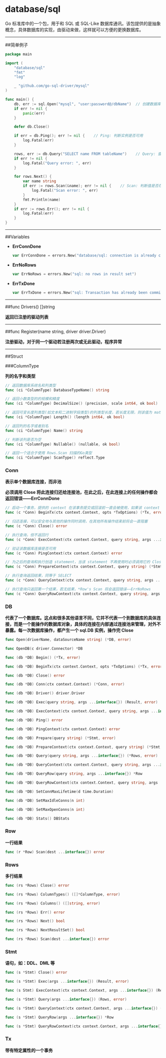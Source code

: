 # database/sql

Go 标准库中的一个包，用于和 SQL 或 SQL-Like 数据库通讯。该包提供的是抽象概念，具体数据库的实现，由驱动来做，这样就可以方便的更换数据库。

---

##简单例子

```go
package main

import (
	"database/sql"
    "fmt"
	"log"

	_ "github.com/go-sql-driver/mysql"
)

func main() {
	db, err := sql.Open("mysql", "user:password@/dbName")  // 创建数据库实例
	if err != nil {
		panic(err)
	}

	defer db.Close()

    if err = db.Ping(); err != nil {    // Ping: 判断实例是否可用
		log.Fatal(err)
	}

    rows, err := db.Query("SELECT name FROM tableName")    // Query: 查询功能
	if err != nil {
		log.Fatal("Query error: ", err)
	}

	for rows.Next() {
		var name string
        if err := rows.Scan(&name); err != nil {    // Scan: 判断值是否存在，存在将其存入 name 中
			log.Fatal("Scan error: ", err)
		}
		fmt.Println(name)
	}
	if err := rows.Err(); err != nil {
		log.Fatal(err)
	}
}

```

---

##Variables

-   **ErrConnDone**

    ```go
    var ErrConnDone = errors.New("database/sql: connection is already closed")
    ```

-   **ErrNoRows**

    ```go
    var ErrNoRows = errors.New("sql: no rows in result set")
    ```

-   **ErrTxDone**

    ```go
    var ErrTxDone = errors.New("sql: Transaction has already been committed or rolled back")
    ```

---

##func Drivers() [\]string

**返回已注册的驱动列表**

---

##func Register(name string, driver driver.Driver)

**注册驱动，对于同一个驱动若注册两次或无此驱动，程序异常**

---

##Struct

###ColumnType

**列的名字和类型**

```go
// 返回数据库系统名和列类型
func (ci *ColumnType) DatabaseTypeName() string
```

```go
// 返回小数类型的的规模和精度
func (ci *ColumnType) DecimalSize() (precision, scale int64, ok bool)
```

```go
// 返回可变长度列类型(如文本和二进制字段类型)的列类型长度，若长度无限，则该值为 math.MaxInt64
func (ci *ColumnType) Length() (length int64, ok bool)
```

```go
// 返回列的名字或者别名
func (ci *ColumnType) Name() string
```

```go
// 判断该列是否为空
func (ci *ColumnType) Nullable() (nullable, ok bool)
```

```go
// 返回一个适合于使用 Rows.Scan 扫描的Go类型
func (ci *ColumnType) ScanType() reflect.Type
```

### Conn

**表示单个数据库连接，而非池**

**必须调用 Close 将此连接归还给连接池，在此之后，在此连接上的任何操作都会返回错误——ErrConnDone**

```go
// 启动一个事务，提供的 context 在该事务提交或回滚前一直会被使用，如果该 context 被取消，该事务将会回滚，Tx.Commit 将会返回一个错误
func (c *Conn) BeginTx(ctx context.Context, opts *TxOptions) (*Tx, error)
```

```go
// 归还连接，可以安全地与其他的操作同时调用，在其他所有操作结束前将会一直阻塞
func (c *Conn) Close() error
```

```go
// 执行查询，但不返回行
func (c *Conn) ExecContext(ctx context.Context, query string, args ...interface{}) (Result, error)
```

```go
// 验证该数据库连接是否可用
func (c *Conn) PingContext(ctx context.Context) error
```

```go
// 为之后的查询和执行创造 statement，当该 statement 不再使用时必须调用它的 Close 方法
func (c *Conn) PrepareContext(ctx context.Context, query string) (*Stmt, error)
```

```go
// 执行查询返回结果，同等于 SELECT
func (c *Conn) QueryContext(ctx context.Context, query string, args ...interface{}) (*Rows, error)
```

```go
// 执行查询只返回第一个结果，若无结果，*Row's Scan 将会返回错误——ErrNoRows
func (c *Conn) QueryRowContext(ctx context.Context, query string, args ...interface{}) *Row
```

### DB

**代表了一个数据库。这点和很多其他语言不同，它并不代表一个到数据库的具体连接，而是一个能操作的数据库对象，具体的连接在内部通过连接池来管理，对外不暴露。每一次数据库操作，都产生一个 sql.DB 实例，操作完 Close**

```go
func Open(driverName, dataSourceName string) (*DB, error)
```

```go
func OpenDB(c driver.Connector) *DB
```

```go
func (db *DB) Begin() (*Tx, error)
```

```go
func (db *DB) BeginTx(ctx context.Context, opts *TxOptions) (*Tx, error)
```

```go
func (db *DB) Close() error
```

```go
func (db *DB) Conn(ctx context.Context) (*Conn, error)
```

```go
func (db *DB) Driver() driver.Driver
```

```go
func (db *DB) Exec(query string, args ...interface{}) (Result, error)
```

```go
func (db *DB) ExecContext(ctx context.Context, query string, args ...interface{}) (Result, error)
```

```go
func (db *DB) Ping() error
```

```go
func (db *DB) PingContext(ctx context.Context) error
```

```go
func (db *DB) Prepare(query string) (*Stmt, error)
```

```go
func (db *DB) PrepareContext(ctx context.Context, query string) (*Stmt, error)
```

```go
func (db *DB) Query(query string, args ...interface{}) (*Rows, error)
```

```go
func (db *DB) QueryContext(ctx context.Context, query string, args ...interface{}) (*Rows, error)
```

```go
func (db *DB) QueryRow(query string, args ...interface{}) *Row
```

```go
func (db *DB) QueryRowContext(ctx context.Context, query string, args ...interface{}) *Row
```

```go
func (db *DB) SetConnMaxLifetime(d time.Duration)
```

```go
func (db *DB) SetMaxIdleConns(n int)
```

```go
func (db *DB) SetMaxOpenConns(n int)
```

```go
func (db *DB) Stats() DBStats
```

### Row

**一行结果**

```go
func (r *Row) Scan(dest ...interface{}) error
```

### Rows

**多行结果**

```go
func (rs *Rows) Close() error
```

```go
func (rs *Rows) ColumnTypes() ([]*ColumnType, error)
```

```go
func (rs *Rows) Columns() ([]string, error)
```

```go
func (rs *Rows) Err() error
```

```go
func (rs *Rows) Next() bool
```

```go
func (rs *Rows) NextResultSet() bool
```

```go
func (rs *Rows) Scan(dest ...interface{}) error
```

### Stmt

**语句，如：DDL、DML 等**

```go
func (s *Stmt) Close() error
```

```go
func (s *Stmt) Exec(args ...interface{}) (Result, error)
```

```go
func (s Stmt) ExecContext(ctx context.Context, args ...interface{}) (Result, error)
```

```go
func (s *Stmt) Query(args ...interface{}) (Rows, error)
```

```go
func (s *Stmt) QueryContext(ctx context.Context, args ...interface{}) (*Rows, error)
```

```go
func (s *Stmt) QueryRow(args ...interface{}) *Row
```

```go
func (s *Stmt) QueryRowContext(ctx context.Context, args ...interface{}) *Row
```

### Tx

**带有特定属性的一个事务**